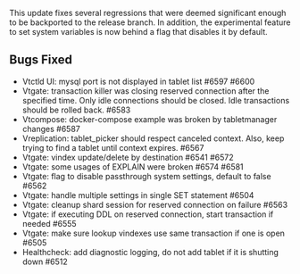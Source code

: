 This update fixes several regressions that were deemed significant enough to be backported to the release branch.
In addition, the experimental feature to set system variables is now behind a flag that disables it by default.

## Bugs Fixed
* Vtctld UI: mysql port is not displayed in tablet list #6597 #6600
* Vtgate: transaction killer was closing reserved connection after the specified time. Only idle connections should be closed. Idle transactions should be rolled back. #6583
* Vtcompose: docker-compose example was broken by tabletmanager changes #6587
* Vreplication: tablet_picker should respect canceled context. Also, keep trying to find a tablet until context expires. #6567
* Vtgate: vindex update/delete by destination #6541 #6572
* Vtgate: some usages of EXPLAIN were broken #6574 #6581
* Vtgate: flag to disable passthrough system settings, default to false #6562
* Vtgate: handle multiple settings in single SET statement #6504
* Vtgate: cleanup shard session for reserved connection on failure #6563
* Vtgate: if executing DDL on reserved connection, start transaction if needed #6555
* Vtgate: make sure lookup vindexes use same transaction if one is open #6505
* Healthcheck: add diagnostic logging, do not add tablet if it is shutting down #6512 
